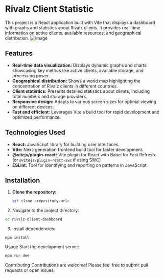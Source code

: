 # Rivalz Client Statistic





This project is a React application built with Vite that displays a dashboard with graphs and statistics about Rivalz clients. It provides real-time information on active clients, available resources, and geographical distribution.
![image](https://github.com/user-attachments/assets/5f29a5c3-8797-44d0-967a-4769b20272fa)

## Features

* **Real-time data visualization:**  Displays dynamic graphs and charts showcasing key metrics like active clients, available storage, and processing power.
* **Geographical distribution:**  Shows a world map highlighting the concentration of Rivalz clients in different countries.
* **Client statistics:** Presents detailed statistics about clients, including total numbers and storage providers.
* **Responsive design:** Adapts to various screen sizes for optimal viewing on different devices.
* **Fast and efficient:**  Leverages Vite's build tool for rapid development and optimized performance.

## Technologies Used

* **React:** JavaScript library for building user interfaces.
* **Vite:**  Next-generation frontend build tool for faster development.
* **@vitejs/plugin-react:**  Vite plugin for React with Babel for Fast Refresh. (or  `@vitejs/plugin-react-swc` if using SWC)
* **ESLint:**  Tool for identifying and reporting on patterns in JavaScript.


## Installation

1. **Clone the repository:**

   ```bash
   git clone <repository-url> 


2. Navigate to the project directory:

```bash
cd rivalz-client-dashboard
```

3. Install dependencies:

```
npm install
```

Usage
Start the development server:

```bash
npm run dev
```

Contributing
Contributions are welcome! Please feel free to submit pull requests or open issues.
